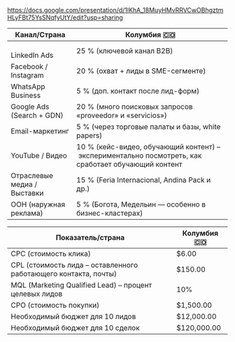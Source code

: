 https://docs.google.com/presentation/d/1lKhA_18MuyHMvRRVCwOBhgztmHLyFBt75YsSNqfyUtY/edit?usp=sharing


| Канал/Страна                | Колумбия 🇨🇴                                                                                       |
| --------------------------- | --------------------------------------------------------------------------------------------------- |
| <br>LinkedIn Ads            | 25 % (ключевой канал B2B)                                                                           |
| Facebook / Instagram        | 20 % (охват + лиды в SME-сегменте)                                                                  |
| WhatsApp Business           | 5 % (доп. контакт после лид-форм)                                                                   |
| Google Ads (Search + GDN)   | 20 % (много поисковых запросов «proveedor» и «servicios»)                                           |
| Email-маркетинг             | 5 % (через торговые палаты и базы, white papers)                                                    |
| YouTube / Видео             | 10 % (кейс-видео, обучающий контент) – экспериментально посмотреть, как сработает обучающий контент |
| Отраслевые медиа / Выставки | 15 % (Feria Internacional, Andina Pack и др.)                                                       |
| OOH (наружная реклама)      | 5 % (Богота, Медельин — особенно в бизнес-кластерах)                                                |

| Показатель/страна                                               | Колумбия 🇨🇴 |
| --------------------------------------------------------------- | ------------- |
| CPC (стоимость клика)                                           | $6.00         |
| CPL (стоимость лида – оставленного работающего контакта, почты) | $150.00       |
| MQL (Marketing Qualified Lead) – процент целевых лидов          | 10%           |
| CPO (стоимость покупки)                                         | $1,500.00     |
| Необходимый бюджет для 10 лидов                                 | $12,000.00    |
| Необходимый бюджет для 10 сделок                                | $120,000.00    |
